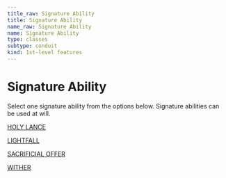 ```yaml
---
title_raw: Signature Ability
title: Signature Ability
name_raw: Signature Ability
name: Signature Ability
type: classes
subtype: conduit
kind: 1st-level features
---
```


# Signature Ability

Select one signature ability from the options below. Signature abilities can be used at will.

[HOLY LANCE](./Holy%20Lance.md)

[LIGHTFALL](./Lightfall.md)

[SACRIFICIAL OFFER](./Sacrificial%20Offer.md)

[WITHER](./Wither.md)

